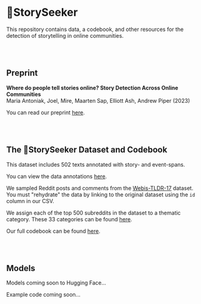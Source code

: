 # 🔭StorySeeker

This repository contains data, a codebook, and other resources for the detection of storytelling in online communities.

<br><br>

## Preprint

**Where do people tell stories online? Story Detection Across Online Communities**    
Maria Antoniak, Joel, Mire, Maarten Sap, Elliott Ash, Andrew Piper (2023)   

You can read our preprint [here](https://github.com/maria-antoniak/storyseeker/blob/main/2023_preprint_where_stories.pdf).

<br><br>

## The 🔭StorySeeker Dataset and Codebook

This dataset includes 502 texts annotated with story- and event-spans.

You can view the data annotations [here](https://github.com/maria-antoniak/storyseeker/blob/main/storyseeker_data.csv).

We sampled Reddit posts and comments from the [Webis-TLDR-17](https://huggingface.co/datasets/webis/tldr-17) dataset. You must "rehydrate" the data by linking to the original dataset using the `id` column in our CSV.

We assign each of the top 500 subreddits in the dataset to a thematic category. These 33 categories can be found [here](https://github.com/storyseeker/blob/main/subreddit_categories.csv).

Our full codebook can be found [here](https://github.com/maria-antoniak/storyseeker/blob/main/codebook.md).


<br><br>

## Models

Models coming soon to Hugging Face...

Example code coming soon...
